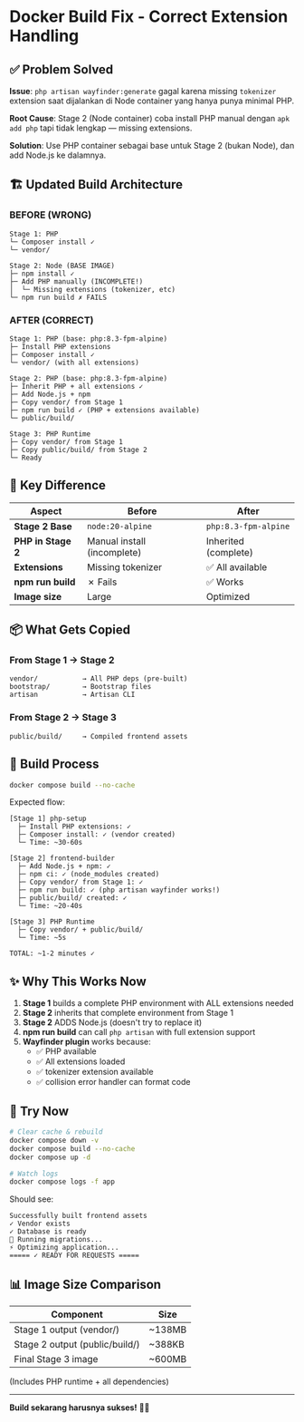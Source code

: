 # Docker Build Fix - Correct Extension Handling

## ✅ Problem Solved

**Issue**: `php artisan wayfinder:generate` gagal karena missing `tokenizer` extension saat dijalankan di Node container yang hanya punya minimal PHP.

**Root Cause**: Stage 2 (Node container) coba install PHP manual dengan `apk add php` tapi tidak lengkap — missing extensions.

**Solution**: Use PHP container sebagai base untuk Stage 2 (bukan Node), dan add Node.js ke dalamnya.

## 🏗️ Updated Build Architecture

### BEFORE (WRONG)

```
Stage 1: PHP
└─ Composer install ✓
└─ vendor/

Stage 2: Node (BASE IMAGE)
├─ npm install ✓
├─ Add PHP manually (INCOMPLETE!)
│  └─ Missing extensions (tokenizer, etc)
└─ npm run build ✗ FAILS
```

### AFTER (CORRECT)

```
Stage 1: PHP (base: php:8.3-fpm-alpine)
├─ Install PHP extensions
├─ Composer install ✓
└─ vendor/ (with all extensions)

Stage 2: PHP (base: php:8.3-fpm-alpine)
├─ Inherit PHP + all extensions ✓
├─ Add Node.js + npm
├─ Copy vendor/ from Stage 1
├─ npm run build ✓ (PHP + extensions available)
└─ public/build/

Stage 3: PHP Runtime
├─ Copy vendor/ from Stage 1
├─ Copy public/build/ from Stage 2
└─ Ready
```

## 🔑 Key Difference

| Aspect             | Before                      | After                |
| ------------------ | --------------------------- | -------------------- |
| **Stage 2 Base**   | `node:20-alpine`            | `php:8.3-fpm-alpine` |
| **PHP in Stage 2** | Manual install (incomplete) | Inherited (complete) |
| **Extensions**     | Missing tokenizer           | ✅ All available     |
| **npm run build**  | ✗ Fails                     | ✅ Works             |
| **Image size**     | Large                       | Optimized            |

## 📦 What Gets Copied

### From Stage 1 → Stage 2

```
vendor/           → All PHP deps (pre-built)
bootstrap/        → Bootstrap files
artisan           → Artisan CLI
```

### From Stage 2 → Stage 3

```
public/build/     → Compiled frontend assets
```

## 🚀 Build Process

```bash
docker compose build --no-cache
```

Expected flow:

```
[Stage 1] php-setup
  ├─ Install PHP extensions: ✓
  ├─ Composer install: ✓ (vendor created)
  └─ Time: ~30-60s

[Stage 2] frontend-builder
  ├─ Add Node.js + npm: ✓
  ├─ npm ci: ✓ (node_modules created)
  ├─ Copy vendor/ from Stage 1: ✓
  ├─ npm run build: ✓ (php artisan wayfinder works!)
  ├─ public/build/ created: ✓
  └─ Time: ~20-40s

[Stage 3] PHP Runtime
  ├─ Copy vendor/ + public/build/
  └─ Time: ~5s

TOTAL: ~1-2 minutes ✓
```

## ✨ Why This Works Now

1. **Stage 1** builds a complete PHP environment with ALL extensions needed
2. **Stage 2** inherits that complete environment from Stage 1
3. **Stage 2** ADDS Node.js (doesn't try to replace it)
4. **npm run build** can call `php artisan` with full extension support
5. **Wayfinder plugin** works because:
    - ✅ PHP available
    - ✅ All extensions loaded
    - ✅ tokenizer extension available
    - ✅ collision error handler can format code

## 🧪 Try Now

```bash
# Clear cache & rebuild
docker compose down -v
docker compose build --no-cache
docker compose up -d

# Watch logs
docker compose logs -f app
```

Should see:

```
Successfully built frontend assets
✓ Vendor exists
✓ Database is ready
🔄 Running migrations...
⚡ Optimizing application...
===== ✓ READY FOR REQUESTS =====
```

## 📊 Image Size Comparison

| Component                      | Size   |
| ------------------------------ | ------ |
| Stage 1 output (vendor/)       | ~138MB |
| Stage 2 output (public/build/) | ~388KB |
| Final Stage 3 image            | ~600MB |

(Includes PHP runtime + all dependencies)

---

**Build sekarang harusnya sukses!** 🚀✨
